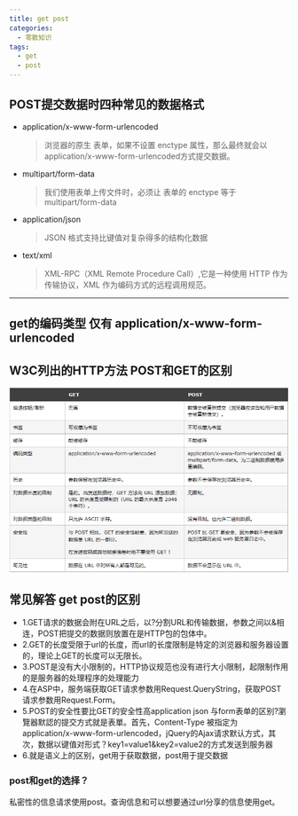 ```yaml
---
title: get post
categories: 
  - 零散知识
tags: 
  - get
  - post
---
```

## POST提交数据时四种常见的数据格式

- application/x-www-form-urlencoded
  
  > 浏览器的原生 表单，如果不设置 enctype 属性，那么最终就会以 application/x-www-form-urlencoded方式提交数据。
- multipart/form-data
  
  > 我们使用表单上传文件时，必须让 表单的 enctype 等于 multipart/form-data
- application/json
  
  > JSON 格式支持比键值对复杂得多的结构化数据
- text/xml
  
  > XML-RPC（XML Remote Procedure Call）,它是一种使用 HTTP 作为传输协议，XML 作为编码方式的远程调用规范。

****

## get的编码类型 仅有 application/x-www-form-urlencoded

## W3C列出的HTTP方法 POST和GET的区别

![区别](./get&post/post-bg1.png)  

## 常见解答 get post的区别

- 1.GET请求的数据会附在URL之后，以?分割URL和传输数据，参数之间以&相连，POST把提交的数据则放置在是HTTP包的包体中。
- 2.GET的长度受限于url的长度，而url的长度限制是特定的浏览器和服务器设置的，理论上GET的长度可以无限长。
- 3.POST是没有大小限制的，HTTP协议规范也没有进行大小限制，起限制作用的是服务器的处理程序的处理能力
- 4.在ASP中，服务端获取GET请求参数用Request.QueryString，获取POST请求参数用Request.Form。
- 5.POST的安全性要比GET的安全性高application json 与form表单的区别?瀏覽器默認的提交方式就是表單。首先，Content-Type 被指定为 application/x-www-form-urlencoded，jQuery的Ajax请求默认方式，其次，数据以键值对形式？key1=value1&key2=value2的方式发送到服务器
- 6.就是语义上的区别，get用于获取数据，post用于提交数据

### post和get的选择？

私密性的信息请求使用post。查询信息和可以想要通过url分享的信息使用get。
